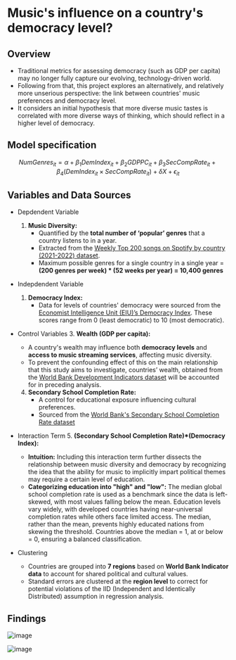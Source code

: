 # Music's influence on a country's democracy level?

## Overview
- Traditional metrics for assessing democracy (such as GDP per capita) may no longer fully capture our evolving, technology-driven world.
- Following from that, this project explores an alternatively, and relatively more unserious perspective: the link between countries' music preferences and democracy level.
- It considers an initial hypothesis that more diverse music tastes is correlated with more diverse ways of thinking, which should reflect in a higher level of democracy.

## Model specification

$$
NumGenres_{it} = \alpha + \beta_1DemIndex_{it} + \beta_2GDPPC_{it} + \beta_3SecCompRate_{it} + \beta_4(DemIndex_{it} \times SecCompRate_{it}) + \delta X + \epsilon_{it}
$$

## Variables and Data Sources

- Depdendent Variable
  1. **Music Diversity:**
     - Quantified by the **total number of ‘popular’ genres** that a country listens to in a year.
     - Extracted from the [Weekly Top 200 songs on Spotify by country (2021-2022) dataset](https://www.kaggle.com/datasets/yelexa/spotify200).
     - Maximum possible genres for a single country in a single year = **(200 genres per week) * (52 weeks per year) = 10,400 genres**

- Indepdendent Variable
  1. **Democracy Index:**
     - Data for levels of countries' democracy were sourced from the [Economist Intelligence Unit (EIU)’s Democracy Index](https://ourworldindata.org/grapher/democracy-index-eiu). These scores range from 0 (least democratic) to 10 (most democratic).
 
- Control Variables
  3. **Wealth (GDP per capita):**
     - A country's wealth may influence both **democracy levels** and **access to music streaming services**, affecting music diversity.
     - To prevent the confounding effect of this on the main relationship that this study aims to investigate, countries’ wealth, obtained from the [World Bank Development Indicators dataset](https://data.worldbank.org/indicator/NY.GDP.PCAP.CD) will be accounted for in preceding analysis.
       
  4. **Secondary School Completion Rate:**
     - A control for educational exposure influencing cultural preferences.
     - Sourced from the [World Bank's Secondary School Completion Rate dataset](https://data.worldbank.org/indicator/SE.SEC.CMPT.LO.ZS)  
 
- Interaction Term
  5. **(Secondary School Completion Rate)*(Democracy Index):**
     - **Intuition:** Including this interaction term further dissects the relationship between music diversity and democracy by recognizing the idea that the ability for music to implicitly impart political themes may require a certain level of education.
     - **Categorizing education into "high" and "low":** The median global school completion rate is used as a benchmark since the data is left-skewed, with most values falling below the mean. Education levels vary widely, with developed countries having near-universal completion rates while others face limited access. The median, rather than the mean, prevents highly educated nations from skewing the threshold. Countries above the median = 1, at or below = 0, ensuring a balanced classification.

- Clustering
  - Countries are grouped into **7 regions** based on **World Bank Indicator data** to account for shared political and cultural values.
  - Standard errors are clustered at the **region level** to correct for potential violations of the IID (Independent and Identically Distributed) assumption in regression analysis.  



## Findings

![image](https://github.com/user-attachments/assets/b618895f-2b8f-45f5-b7e2-f0ff286569f1)

![image](https://github.com/user-attachments/assets/fc0f2225-62ea-4d60-9971-b33c4ba331e1)








